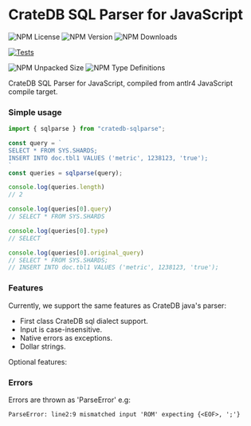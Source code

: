 # CrateDB SQL Parser for JavaScript

![NPM License](https://img.shields.io/npm/l/@cratedb/cratedb-sqlparse)
![NPM Version](https://img.shields.io/npm/v/@cratedb/cratedb-sqlparse)
![NPM Downloads](https://img.shields.io/npm/dm/@cratedb/cratedb-sqlparse)

[![Tests](https://github.com/crate/cratedb-sqlparse/actions/workflows/javascript.yml/badge.svg)](https://github.com/crate/cratedb-sqlparse/actions/workflows/javascript.yml)

![NPM Unpacked Size](https://img.shields.io/npm/unpacked-size/@cratedb/cratedb-sqlparse)
![NPM Type Definitions](https://img.shields.io/npm/types/@cratedb/cratedb-sqlparse)


CrateDB SQL Parser for JavaScript, compiled from antlr4 JavaScript compile target.

### Simple usage
```javascript
import { sqlparse } from "cratedb-sqlparse";

const query = `
SELECT * FROM SYS.SHARDS;
INSERT INTO doc.tbl1 VALUES ('metric', 1238123, 'true');
`
const queries = sqlparse(query);

console.log(queries.length)
// 2

console.log(queries[0].query)
// SELECT * FROM SYS.SHARDS

console.log(queries[0].type)
// SELECT

console.log(queries[0].original_query)
// SELECT * FROM SYS.SHARDS;
// INSERT INTO doc.tbl1 VALUES ('metric', 1238123, 'true');
```
### Features
Currently, we support the same features as CrateDB java's parser:
- First class CrateDB sql dialect support.
- Input is case-insensitive.
- Native errors as exceptions.
- Dollar strings.

Optional features:

### Errors
Errors are thrown as 'ParseError' e.g:
```text
ParseError: line2:9 mismatched input 'ROM' expecting {<EOF>, ';'}
```

